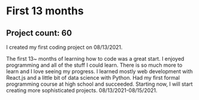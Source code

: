 # First 13 months

## Project count: 60

I created my first coding project on 08/13/2021.

The first 13~ months of learning how to code was a great start. I enjoyed programming and all of the stuff I could learn. There is so much more to learn and I love seeing my progress. I learned mostly web development with React.js and a little bit of data science with Python. Had my first formal programming course at high school and succeeded. Starting now, I will start creating more sophisticated projects. 08/13/2021-08/15/2021.

